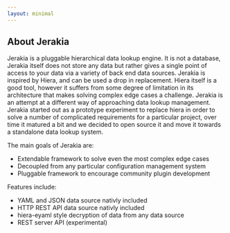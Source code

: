 ```yaml
---
layout: minimal
---
```


## About Jerakia

Jerakia is a pluggable hierarchical data lookup engine.  It is not a database, Jerakia itself does not store any data but rather gives a single point of access to your data via a variety of back end data sources.   Jerakia is inspired by Hiera, and can be used a drop in replacement. Hiera itself is a good tool, however it suffers from some degree of limitation in its architecture that makes solving complex edge cases a challenge. Jerakia is an attempt at a different way of approaching data lookup management.  Jerakia started out as a prototype experiment to replace hiera in order to solve a number of complicated requirements for a particular project, over time it matured a bit and we decided to open source it and move it towards a standalone data lookup system.

The main goals of Jerakia are:

* Extendable framework to solve even the most complex edge cases
* Decoupled from any particular configuration management system
* Pluggable framework to encourage community plugin development

Features include:

* YAML and JSON data source nativly included
* HTTP REST API data source nativly included
* hiera-eyaml style decryption of data from any data source
* REST server API (experimental)


